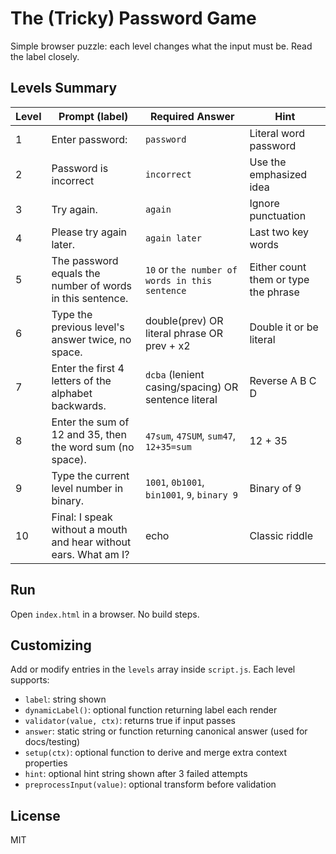 # The (Tricky) Password Game

Simple browser puzzle: each level changes what the input must be. Read the label closely.

## Levels Summary
| Level | Prompt (label) | Required Answer | Hint |
|-------|----------------|-----------------|------|
| 1 | Enter password: | `password` | Literal word password |
| 2 | Password is incorrect | `incorrect` | Use the emphasized idea |
| 3 | Try again. | `again` | Ignore punctuation |
| 4 | Please try again later. | `again later` | Last two key words |
| 5 | The password equals the number of words in this sentence. | `10` or `the number of words in this sentence` | Either count them or type the phrase |
| 6 | Type the previous level's answer twice, no space. | double(prev) OR literal phrase OR prev + x2 | Double it or be literal |
| 7 | Enter the first 4 letters of the alphabet backwards. | `dcba` (lenient casing/spacing) OR sentence literal | Reverse A B C D |
| 8 | Enter the sum of 12 and 35, then the word sum (no space). | `47sum`, `47SUM`, `sum47`, `12+35=sum` | 12 + 35 |
| 9 | Type the current level number in binary. | `1001`, `0b1001`, `bin1001`, `9`, `binary 9` | Binary of 9 |
| 10 | Final: I speak without a mouth and hear without ears. What am I? | echo | Classic riddle |

## Run
Open `index.html` in a browser. No build steps.

## Customizing
Add or modify entries in the `levels` array inside `script.js`. Each level supports:
- `label`: string shown
- `dynamicLabel()`: optional function returning label each render
- `validator(value, ctx)`: returns true if input passes
- `answer`: static string or function returning canonical answer (used for docs/testing)
- `setup(ctx)`: optional function to derive and merge extra context properties
- `hint`: optional hint string shown after 3 failed attempts
- `preprocessInput(value)`: optional transform before validation

## License
MIT
